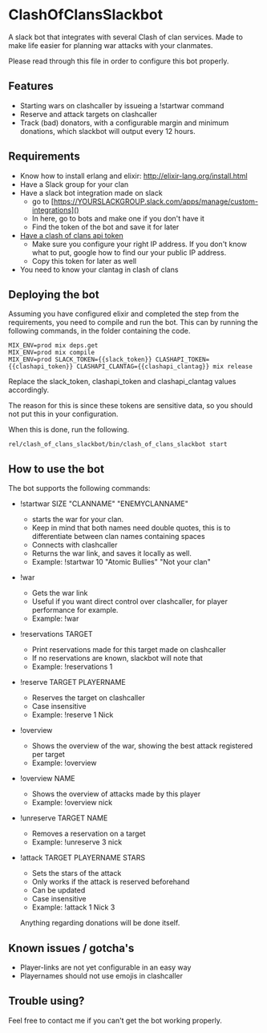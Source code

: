 # ClashOfClansSlackbot

A slack bot that integrates with several Clash of clan services. Made to make life easier for planning war attacks with your clanmates.

Please read through this file in order to configure this bot properly.

## Features

- Starting wars on clashcaller by issueing a !startwar command
- Reserve and attack targets on clashcaller
- Track (bad) donators, with a configurable margin and minimum donations, which slackbot will output every 12 hours.

## Requirements
- Know how to install erlang and elixir: http://elixir-lang.org/install.html
- Have a Slack group for your clan
- Have a slack bot integration made on slack
  -  go to [https://YOURSLACKGROUP.slack.com/apps/manage/custom-integrations]()
  - In here, go to bots and make one if you don't have it
  - Find the token of the bot and save it for later
- [Have a clash of clans api token](https://developer.clashofclans.com/#/account)
  - Make sure you configure your right IP address. If you don't know what to put, google how to find our your public IP address.
  - Copy this token for later as well
- You need to know your clantag in clash of clans

## Deploying the bot

Assuming you have configured elixir and completed the step from the requirements, you need to compile and run the bot. This can by running the following commands, in the folder containing the code.

```
MIX_ENV=prod mix deps.get
MIX_ENV=prod mix compile
MIX_ENV=prod SLACK_TOKEN={{slack_token}} CLASHAPI_TOKEN={{clashapi_token}} CLASHAPI_CLANTAG={{clashapi_clantag}} mix release
```

Replace the slack_token, clashapi_token and clashapi_clantag values accordingly.

The reason for this is since these tokens are sensitive data, so you should not put this in your configuration.

When this is done, run the following.
```
rel/clash_of_clans_slackbot/bin/clash_of_clans_slackbot start
```

## How to use the bot

The bot supports the following commands:
- !startwar SIZE "CLANNAME" "ENEMYCLANNAME"
  - starts the war for your clan.
  - Keep in mind that both names need double quotes, this is to differentiate between clan names containing spaces
  - Connects with clashcaller
  - Returns the war link, and saves it locally as well.
  - Example: !startwar 10 "Atomic Bullies" "Not your clan"
- !war
  - Gets the war link
  - Useful if you want direct control over clashcaller, for player performance for example.
  - Example: !war
- !reservations TARGET
  - Print reservations made for this target made on clashcaller
  - If no reservations are known, slackbot will note that
  - Example: !reservations 1
- !reserve TARGET PLAYERNAME
  - Reserves the target on clashcaller
  - Case insensitive
  - Example: !reserve 1 Nick
- !overview
  - Shows the overview of the war, showing the best attack registered per target
  - Example: !overview
- !overview NAME
  - Shows the overview of attacks made by this player
  - Example: !overview nick
- !unreserve TARGET NAME
  - Removes a reservation on a target
  - Example: !unreserve 3 nick
- !attack TARGET PLAYERNAME STARS
  - Sets the stars of the attack
  - Only works if the attack is reserved beforehand
  - Can be updated
  - Case insensitive
  - Example: !attack 1 Nick 3

  Anything regarding donations will be done itself.

## Known issues / gotcha's
- Player-links are not yet configurable in an easy way
- Playernames should not use emojis in clashcaller

## Trouble using?

Feel free to contact me if you can't get the bot working properly.

